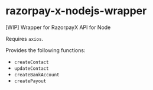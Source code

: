 # razorpay-x-nodejs-wrapper
[WIP] Wrapper for RazorpayX API for Node

Requires `axios`.

Provides the following functions:

- `createContact`
- `updateContact`
- `createBankAccount`
- `createPayout`
